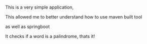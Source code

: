 This is a very simple application,

This allowed me to better understand how to use maven built tool

as well as springboot

It checks if a word is a palindrome, thats it!
